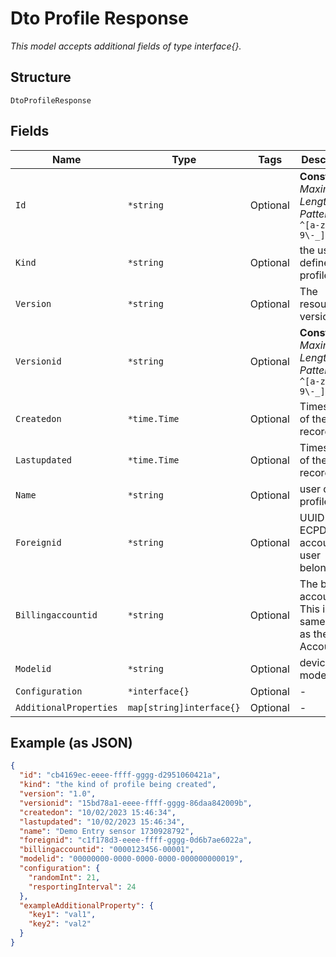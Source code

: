 
# Dto Profile Response

*This model accepts additional fields of type interface{}.*

## Structure

`DtoProfileResponse`

## Fields

| Name | Type | Tags | Description |
|  --- | --- | --- | --- |
| `Id` | `*string` | Optional | **Constraints**: *Maximum Length*: `64`, *Pattern*: `^[a-zA-Z0-9\-_]+$` |
| `Kind` | `*string` | Optional | the user defined profile kind |
| `Version` | `*string` | Optional | The resource version |
| `Versionid` | `*string` | Optional | **Constraints**: *Maximum Length*: `64`, *Pattern*: `^[a-zA-Z0-9\-_]+$` |
| `Createdon` | `*time.Time` | Optional | Timestamp of the record |
| `Lastupdated` | `*time.Time` | Optional | Timestamp of the record |
| `Name` | `*string` | Optional | user defined profile name |
| `Foreignid` | `*string` | Optional | UUID of the ECPD account the user belongs to |
| `Billingaccountid` | `*string` | Optional | The billing account ID. This is the same value as the Account ID |
| `Modelid` | `*string` | Optional | device model id |
| `Configuration` | `*interface{}` | Optional | - |
| `AdditionalProperties` | `map[string]interface{}` | Optional | - |

## Example (as JSON)

```json
{
  "id": "cb4169ec-eeee-ffff-gggg-d2951060421a",
  "kind": "the kind of profile being created",
  "version": "1.0",
  "versionid": "15bd78a1-eeee-ffff-gggg-86daa842009b",
  "createdon": "10/02/2023 15:46:34",
  "lastupdated": "10/02/2023 15:46:34",
  "name": "Demo Entry sensor 1730928792",
  "foreignid": "c1f178d3-eeee-ffff-gggg-0d6b7ae6022a",
  "billingaccountid": "0000123456-00001",
  "modelid": "00000000-0000-0000-0000-000000000019",
  "configuration": {
    "randomInt": 21,
    "resportingInterval": 24
  },
  "exampleAdditionalProperty": {
    "key1": "val1",
    "key2": "val2"
  }
}
```

